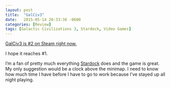 ```yaml
---
layout: post
title:  "GalCiv3"
date:   2015-05-14 20:33:36 -0600
categories: [Review]
tags: [Galactic Civilizations 3, Stardock, Video Games]
---
```


[GalCiv3 is #2 on Steam right now.](https://twitter.com/draginol/status/598995115949064193)

I hope it reaches #1.

I’m a fan of pretty much everything [Stardock](https://stardock.com) does and the game is great. My only suggestion would be a clock above the minimap. I need to know how much time I have before I have to go to work because I’ve stayed up all night playing.
